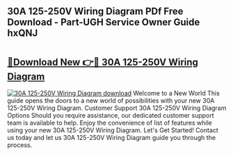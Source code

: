 ## 30A 125-250V Wiring Diagram PDf Free Download - Part-UGH Service Owner Guide hxQNJ

# <h2><a href="http://dfk27nz.blite.top/?on=30A+125-250V+Wiring+Diagram">🔗Download New 👉🔴 30A 125-250V Wiring Diagram</a></h2>

[![30A 125-250V Wiring Diagram download](https://i.imgur.com/lujVjoI.png)](http://dfk27nz.blite.top/?on=30A+125-250V+Wiring+Diagram)
Welcome to a New World This guide opens the doors to a new world of possibilities with your new 30A 125-250V Wiring Diagram. Customer Support 30A 125-250V Wiring Diagram Options Should you require assistance, our dedicated customer support team is available to help. Enjoy the convenience of list of features while using your new 30A 125-250V Wiring Diagram. Let's Get Started! Contact us today and let us 30A 125-250V Wiring Diagram guide you through the process.
